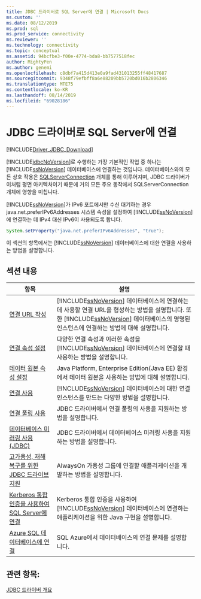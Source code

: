 ```yaml
---
title: JDBC 드라이버로 SQL Server에 연결 | Microsoft Docs
ms.custom: ''
ms.date: 08/12/2019
ms.prod: sql
ms.prod_service: connectivity
ms.reviewer: ''
ms.technology: connectivity
ms.topic: conceptual
ms.assetid: 94bcfbe3-f00e-4774-bda8-bb7577518fec
author: MightyPen
ms.author: genemi
ms.openlocfilehash: c8dbf7a415d413e0a9fad431013255ff48417687
ms.sourcegitcommit: 9348f79efbff8a6e88209bb5720bd016b2806346
ms.translationtype: MTE75
ms.contentlocale: ko-KR
ms.lasthandoff: 08/14/2019
ms.locfileid: "69028186"
---
```

# <a name="connecting-to-sql-server-with-the-jdbc-driver"></a>JDBC 드라이버로 SQL Server에 연결
[!INCLUDE[Driver_JDBC_Download](../../includes/driver_jdbc_download.md)]

  [!INCLUDE[jdbcNoVersion](../../includes/jdbcnoversion_md.md)]로 수행하는 가장 기본적인 작업 중 하나는 [!INCLUDE[ssNoVersion](../../includes/ssnoversion-md.md)] 데이터베이스에 연결하는 것입니다. 데이터베이스와의 모든 상호 작용은 [SQLServerConnection](../../connect/jdbc/reference/sqlserverconnection-class.md) 개체를 통해 이루어지며, JDBC 드라이버가 이처럼 평면 아키텍처이기 때문에 거의 모든 주요 동작에서 SQLServerConnection 개체에 영향을 미칩니다.  
  
 [!INCLUDE[ssNoVersion](../../includes/ssnoversion-md.md)]가 IPv6 포트에서만 수신 대기하는 경우 java.net.preferIPv6Addresses 시스템 속성을 설정하여 [!INCLUDE[ssNoVersion](../../includes/ssnoversion-md.md)]에 연결하는 데 IPv4 대신 IPv6이 사용되도록 합니다.  
  
```java
System.setProperty("java.net.preferIPv6Addresses", "true");  
```  
  
 이 섹션의 항목에서는 [!INCLUDE[ssNoVersion](../../includes/ssnoversion-md.md)] 데이터베이스에 대한 연결을 사용하는 방법을 설명합니다.  
  
## <a name="in-this-section"></a>섹션 내용  
  
|항목|설명|  
|-----------|-----------------|  
|[연결 URL 작성](../../connect/jdbc/building-the-connection-url.md)|[!INCLUDE[ssNoVersion](../../includes/ssnoversion-md.md)] 데이터베이스에 연결하는 데 사용할 연결 URL을 형성하는 방법을 설명합니다. 또한 [!INCLUDE[ssNoVersion](../../includes/ssnoversion-md.md)] 데이터베이스의 명명된 인스턴스에 연결하는 방법에 대해 설명합니다.|  
|[연결 속성 설정](../../connect/jdbc/setting-the-connection-properties.md)|다양한 연결 속성과 이러한 속성을 [!INCLUDE[ssNoVersion](../../includes/ssnoversion-md.md)] 데이터베이스에 연결할 때 사용하는 방법을 설명합니다.|  
|[데이터 원본 속성 설정](../../connect/jdbc/setting-the-data-source-properties.md)|Java Platform, Enterprise Edition(Java EE) 환경에서 데이터 원본을 사용하는 방법에 대해 설명합니다.|  
|[연결 사용](../../connect/jdbc/working-with-a-connection.md)|[!INCLUDE[ssNoVersion](../../includes/ssnoversion-md.md)] 데이터베이스에 대한 연결 인스턴스를 만드는 다양한 방법을 설명합니다.|  
|[연결 풀링 사용](../../connect/jdbc/using-connection-pooling.md)|JDBC 드라이버에서 연결 풀링의 사용을 지원하는 방법을 설명합니다.|  
|[데이터베이스 미러링 사용 &#40;JDBC&#41;](../../connect/jdbc/using-database-mirroring-jdbc.md)|JDBC 드라이버에서 데이터베이스 미러링 사용을 지원하는 방법을 설명합니다.|  
|[고가용성, 재해 복구를 위한 JDBC 드라이브 지원](../../connect/jdbc/jdbc-driver-support-for-high-availability-disaster-recovery.md)|AlwaysOn 가용성 그룹에 연결할 애플리케이션을 개발하는 방법을 설명합니다.|  
|[Kerberos 통합 인증을 사용하여 SQL Server에 연결](../../connect/jdbc/using-kerberos-integrated-authentication-to-connect-to-sql-server.md)|Kerberos 통합 인증을 사용하여 [!INCLUDE[ssNoVersion](../../includes/ssnoversion-md.md)] 데이터베이스에 연결하는 애플리케이션을 위한 Java 구현을 설명합니다.|  
|[Azure SQL 데이터베이스에 연결](../../connect/jdbc/connecting-to-an-azure-sql-database.md)|SQL Azure에서 데이터베이스의 연결 문제를 설명합니다.|  
  
## <a name="see-also"></a>관련 항목:  
 [JDBC 드라이버 개요](../../connect/jdbc/overview-of-the-jdbc-driver.md)  
  
  
